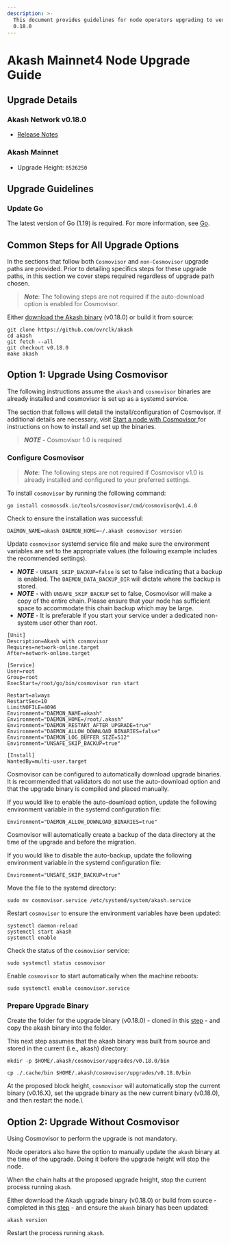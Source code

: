```yaml
---
description: >-
  This document provides guidelines for node operators upgrading to version
  0.18.0
---
```


# Akash Mainnet4 Node Upgrade Guide

## Upgrade Details

### Akash Network v0.18.0

* [Release Notes](https://github.com/ovrclk/akash/releases/tag/v0.18.0)

### Akash Mainnet

* Upgrade Height: `8526250`

## Upgrade Guidelines

### Update Go

The latest version of Go (1.19) is required. For more information, see [Go](https://golang.org/).

## Common Steps for All Upgrade Options

In the sections that follow both `Cosmovisor` and `non-Cosmovisor` upgrade paths are provided.  Prior to detailing specifics steps for these upgrade paths, in this section we cover steps required regardless of upgrade path chosen.

> _**Note**_: The following steps are not required if the auto-download option is enabled for Cosmovisor.

Either [download the Akash binary](https://github.com/ovrclk/akash/releases/tag/v0.18.0) (v0.18.0) or build it from source:

```
git clone https://github.com/ovrclk/akash
cd akash
git fetch --all
git checkout v0.18.0
make akash
```

## Option 1: Upgrade Using Cosmovisor

The following instructions assume the `akash` and `cosmovisor` binaries are already installed and cosmovisor is set up as a systemd service.&#x20;

The section that follows will detail the install/configuration of Cosmovisor. If additional details are necessary, visit [Start a node with Cosmovisor ](https://github.com/ovrclk/docs/blob/anil/v3-instructions/guides/node/cosmovisor.md)for instructions on how to install and set up the binaries.

> _**NOTE**_ - Cosmovisor 1.0 is required

### Configure Cosmovisor

> _**Note**_: The following steps are not required if Cosmovisor v1.0 is already installed and configured to your preferred settings.

To install `cosmovisor` by running the following command:

```
go install cosmossdk.io/tools/cosmovisor/cmd/cosmovisor@v1.4.0 
```

Check to ensure the installation was successful:

```
DAEMON_NAME=akash DAEMON_HOME=~/.akash cosmovisor version
```

Update `cosmovisor` systemd service file and make sure the environment variables are set to the appropriate values (the following example includes the recommended settings).

* _**NOTE**_ - `UNSAFE_SKIP_BACKUP=false` is set to false indicating that a backup is enabled.  The `DAEMON_DATA_BACKUP_DIR` will dictate where the backup is stored.
* _**NOTE**_ - with `UNSAFE_SKIP_BACKUP`  set to false, Cosmovisor will make a copy of the entire chain.  Please ensure that your node has sufficient space to accommodate this chain backup which may be large.
* _**NOTE**_ - It is preferable if you start your service under a dedicated non-system user other than root.

```
[Unit]
Description=Akash with cosmovisor
Requires=network-online.target
After=network-online.target

[Service]
User=root
Group=root
ExecStart=/root/go/bin/cosmovisor run start

Restart=always
RestartSec=10
LimitNOFILE=4096
Environment="DAEMON_NAME=akash"
Environment="DAEMON_HOME=/root/.akash"
Environment="DAEMON_RESTART_AFTER_UPGRADE=true"
Environment="DAEMON_ALLOW_DOWNLOAD_BINARIES=false"
Environment="DAEMON_LOG_BUFFER_SIZE=512"
Environment="UNSAFE_SKIP_BACKUP=true"

[Install]
WantedBy=multi-user.target
```

Cosmovisor can be configured to automatically download upgrade binaries. It is recommended that validators do not use the auto-download option and that the upgrade binary is compiled and placed manually.&#x20;

If you would like to enable the auto-download option, update the following environment variable in the systemd configuration file:

```
Environment="DAEMON_ALLOW_DOWNLOAD_BINARIES=true"
```

Cosmovisor will automatically create a backup of the data directory at the time of the upgrade and before the migration.&#x20;

If you would like to disable the auto-backup, update the following environment variable in the systemd configuration file:

```
Environment="UNSAFE_SKIP_BACKUP=true"
```

Move the file to the systemd directory:

```
sudo mv cosmovisor.service /etc/systemd/system/akash.service
```

Restart `cosmovisor` to ensure the environment variables have been updated:

```
systemctl daemon-reload
systemctl start akash
systemctl enable
```

Check the status of the `cosmovisor` service:

```
sudo systemctl status cosmovisor
```

Enable `cosmovisor` to start automatically when the machine reboots:

```
sudo systemctl enable cosmovisor.service
```

### Prepare Upgrade Binary

Create the folder for the upgrade binary (v0.18.0) - cloned in this [step](akash-mainnet4-node-upgrade-guide.md#common-steps-for-all-upgrade-options) - and copy the akash binary into the folder.&#x20;

This next step assumes that the akash binary was built from source and stored in the current (i.e., akash) directory:

```
mkdir -p $HOME/.akash/cosmovisor/upgrades/v0.18.0/bin

cp ./.cache/bin $HOME/.akash/cosmovisor/upgrades/v0.18.0/bin
```

At the proposed block height, `cosmovisor` will automatically stop the current binary (v0.16.X), set the upgrade binary as the new current binary (v0.18.0), and then restart the node.\


## Option 2: Upgrade Without Cosmovisor

Using Cosmovisor to perform the upgrade is not mandatory.&#x20;

Node operators also have the option to manually update the `akash` binary at the time of the upgrade. Doing it before the upgrade height will stop the node.

When the chain halts at the proposed upgrade height, stop the current process running `akash`.

Either download the Akash upgrade binary (v0.18.0) or build from source - completed in this [step](akash-mainnet4-node-upgrade-guide.md#common-steps-for-all-upgrade-options) -  and ensure the `akash` binary has been updated:

```
akash version
```

Restart the process running `akash`.
